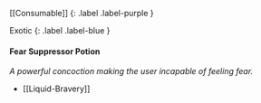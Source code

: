 [[Consumable]]
{: .label .label-purple }

Exotic
{: .label .label-blue }
#### Fear Suppressor Potion
*A powerful concoction making the user incapable of feeling fear.*
* [[Liquid-Bravery]]